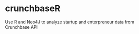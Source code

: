 crunchbaseR
===========

Use R and Neo4J to analyze startup and enterpreneur data from Crunchbase API
